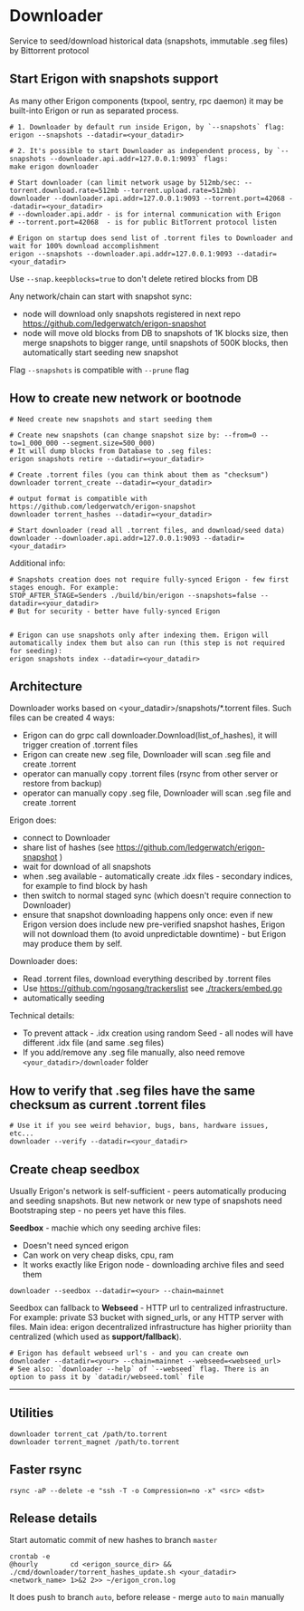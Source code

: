 # Downloader

Service to seed/download historical data (snapshots, immutable .seg files) by
Bittorrent protocol

## Start Erigon with snapshots support

As many other Erigon components (txpool, sentry, rpc daemon) it may be
built-into Erigon or run as separated process.

```shell
# 1. Downloader by default run inside Erigon, by `--snapshots` flag:
erigon --snapshots --datadir=<your_datadir> 
```

```shell
# 2. It's possible to start Downloader as independent process, by `--snapshots --downloader.api.addr=127.0.0.1:9093` flags:
make erigon downloader 

# Start downloader (can limit network usage by 512mb/sec: --torrent.download.rate=512mb --torrent.upload.rate=512mb)
downloader --downloader.api.addr=127.0.0.1:9093 --torrent.port=42068 --datadir=<your_datadir>
# --downloader.api.addr - is for internal communication with Erigon
# --torrent.port=42068  - is for public BitTorrent protocol listen 

# Erigon on startup does send list of .torrent files to Downloader and wait for 100% download accomplishment
erigon --snapshots --downloader.api.addr=127.0.0.1:9093 --datadir=<your_datadir> 
```

Use `--snap.keepblocks=true` to don't delete retired blocks from DB

Any network/chain can start with snapshot sync:

- node will download only snapshots registered in next
  repo https://github.com/ledgerwatch/erigon-snapshot
- node will move old blocks from DB to snapshots of 1K blocks size, then merge
  snapshots to bigger range, until
  snapshots of 500K blocks, then automatically start seeding new snapshot

Flag `--snapshots` is compatible with `--prune` flag

## How to create new network or bootnode

```shell
# Need create new snapshots and start seeding them
 
# Create new snapshots (can change snapshot size by: --from=0 --to=1_000_000 --segment.size=500_000)
# It will dump blocks from Database to .seg files:
erigon snapshots retire --datadir=<your_datadir> 

# Create .torrent files (you can think about them as "checksum")
downloader torrent_create --datadir=<your_datadir>

# output format is compatible with https://github.com/ledgerwatch/erigon-snapshot
downloader torrent_hashes --datadir=<your_datadir>

# Start downloader (read all .torrent files, and download/seed data)
downloader --downloader.api.addr=127.0.0.1:9093 --datadir=<your_datadir>
```

Additional info:

```shell
# Snapshots creation does not require fully-synced Erigon - few first stages enough. For example:  
STOP_AFTER_STAGE=Senders ./build/bin/erigon --snapshots=false --datadir=<your_datadir> 
# But for security - better have fully-synced Erigon


# Erigon can use snapshots only after indexing them. Erigon will automatically index them but also can run (this step is not required for seeding):
erigon snapshots index --datadir=<your_datadir> 
```

## Architecture

Downloader works based on <your_datadir>/snapshots/*.torrent files. Such files
can be created 4 ways:

- Erigon can do grpc call downloader.Download(list_of_hashes), it will trigger
  creation of .torrent files
- Erigon can create new .seg file, Downloader will scan .seg file and create
  .torrent
- operator can manually copy .torrent files (rsync from other server or restore
  from backup)
- operator can manually copy .seg file, Downloader will scan .seg file and
  create .torrent

Erigon does:

- connect to Downloader
- share list of hashes (see https://github.com/ledgerwatch/erigon-snapshot )
- wait for download of all snapshots
- when .seg available - automatically create .idx files - secondary indices, for
  example to find block by hash
- then switch to normal staged sync (which doesn't require connection to
  Downloader)
- ensure that snapshot downloading happens only once: even if new Erigon version
  does include new pre-verified snapshot
  hashes, Erigon will not download them (to avoid unpredictable downtime) - but
  Erigon may produce them by self.

Downloader does:

- Read .torrent files, download everything described by .torrent files
- Use https://github.com/ngosang/trackerslist
  see [./trackers/embed.go](../../../erigon-lib/downloader/trackers/embed.go)
- automatically seeding

Technical details:

- To prevent attack - .idx creation using random Seed - all nodes will have
  different .idx file (and same .seg files)
- If you add/remove any .seg file manually, also need
  remove `<your_datadir>/downloader` folder

## How to verify that .seg files have the same checksum as current .torrent files

```
# Use it if you see weird behavior, bugs, bans, hardware issues, etc...
downloader --verify --datadir=<your_datadir>
```

## Create cheap seedbox

Usually Erigon's network is self-sufficient - peers automatically producing and
seeding snapshots. But new network or new type of snapshots need Bootstraping
step - no peers yet have this files.

**Seedbox** - machie which ony seeding archive files:

- Doesn't need synced erigon
- Can work on very cheap disks, cpu, ram
- It works exactly like Erigon node - downloading archive files and seed them

```
downloader --seedbox --datadir=<your> --chain=mainnet
```

Seedbox can fallback to **Webseed** - HTTP url to centralized infrastructure. For example: private S3 bucket with
signed_urls, or any HTTP server with files. Main idea: erigon decentralized infrastructure has higher prioriity than
centralized (which used as **support/fallback**).

```
# Erigon has default webseed url's - and you can create own
downloader --datadir=<your> --chain=mainnet --webseed=<webseed_url>
# See also: `downloader --help` of `--webseed` flag. There is an option to pass it by `datadir/webseed.toml` file
```

--------- 

## Utilities

```
downloader torrent_cat /path/to.torrent
downloader torrent_magnet /path/to.torrent
```

## Faster rsync

```
rsync -aP --delete -e "ssh -T -o Compression=no -x" <src> <dst>
```

## Release details

Start automatic commit of new hashes to branch `master`

```
crontab -e
@hourly        cd <erigon_source_dir> && ./cmd/downloader/torrent_hashes_update.sh <your_datadir> <network_name> 1>&2 2>> ~/erigon_cron.log
```

It does push to branch `auto`, before release - merge `auto` to `main` manually

